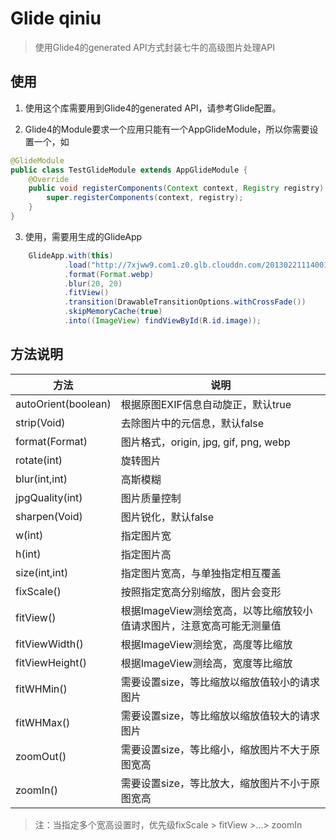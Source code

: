 # Glide qiniu

>使用Glide4的generated API方式封装七牛的高级图片处理API

## 使用

1. 使用这个库需要用到Glide4的generated API，请参考Glide配置。

2. Glide4的Module要求一个应用只能有一个AppGlideModule，所以你需要设置一个，如

```java
@GlideModule
public class TestGlideModule extends AppGlideModule {
    @Override
    public void registerComponents(Context context, Registry registry) {
        super.registerComponents(context, registry);
    }
}
```

3. 使用，需要用生成的GlideApp

```java
    GlideApp.with(this)
            .load("http://7xjww9.com1.z0.glb.clouddn.com/20130221114001385.jpg")
            .format(Format.webp)
            .blur(20, 20)
            .fitView()
            .transition(DrawableTransitionOptions.withCrossFade())
            .skipMemoryCache(true)
            .into((ImageView) findViewById(R.id.image));
```

## 方法说明

| 方法 | 说明
| --- | ---
| autoOrient(boolean) | 根据原图EXIF信息自动旋正，默认true
| strip(Void) | 去除图片中的元信息，默认false
| format(Format) | 图片格式，origin, jpg, gif, png, webp
| rotate(int) | 旋转图片
| blur(int,int) | 高斯模糊
| jpgQuality(int) | 图片质量控制
| sharpen(Void) | 图片锐化，默认false
| w(int) | 指定图片宽
| h(int) | 指定图片高
| size(int,int) | 指定图片宽高，与单独指定相互覆盖
| fixScale() | 按照指定宽高分别缩放，图片会变形
| fitView() | 根据ImageView测绘宽高，以等比缩放较小值请求图片，注意宽高可能无测量值
| fitViewWidth() | 根据ImageView测绘宽，高度等比缩放
| fitViewHeight() | 根据ImageView测绘高，宽度等比缩放
| fitWHMin() | 需要设置size，等比缩放以缩放值较小的请求图片
| fitWHMax() | 需要设置size，等比缩放以缩放值较大的请求图片
| zoomOut() | 需要设置size，等比缩小，缩放图片不大于原图宽高
| zoomIn() | 需要设置size，等比放大，缩放图片不小于原图宽高

>注：当指定多个宽高设置时，优先级fixScale > fitView >...> zoomIn